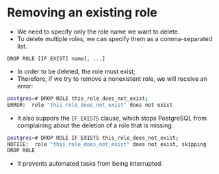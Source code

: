 # Removing an existing role

- We need to specify only the role name we want to delete.
- To delete multiple roles, we can specify them as a comma-separated list.

```postgresql
DROP ROLE [IF EXIST] name[, ...]
```

- In order to be deleted, the role must exist; 
- Therefore, if we try to remove a nonexistent role, we will receive an error:

```bash
postgres=# DROP ROLE this_role_does_not_exist;
ERROR:  role "this_role_does_not_exist" does not exist
```

- It also suppors the `IF EXISTS` clause, which stops PostgreSQL from complaining about the deletion of a role that is missing.

```bash
postgres=# DROP ROLE IF EXISTS this_role_does_not_exist;
NOTICE:  role "this_role_does_not_exist" does not exist, skipping
DROP ROLE
```

- It prevents automated tasks from being interrupted.